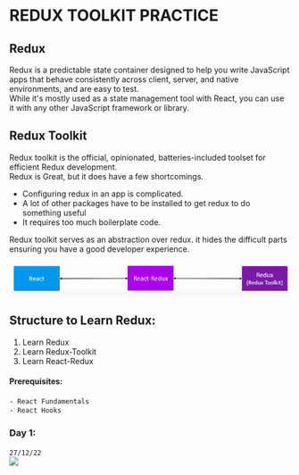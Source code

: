 # **REDUX TOOLKIT PRACTICE**

## Redux

Redux is a predictable state container designed to help you write JavaScript apps that behave consistently across client, server, and native environments, and are easy to test.
<br>
While it's mostly used as a state management tool with React, you can use it with any other JavaScript framework or library.

## Redux Toolkit

Redux toolkit is the official, opinionated, batteries-included toolset for efficient Redux development.
<br>
Redux is Great, but it does have a few shortcomings.
<br>

- Configuring redux in an app is complicated.
- A lot of other packages have to be installed to get redux to do something useful
- It requires too much boilerplate code.

Redux toolkit serves as an abstraction over redux. it hides the difficult parts ensuring you have a good developer experience.

![](./public/Readme/React%20Toolkit%20Process.png)
<br>

## Structure to Learn Redux:

1. Learn Redux
2. Learn Redux-Toolkit
3. Learn React-Redux

#### **Prerequisites:**

    - React Fundamentals
    - React Hooks

### **Day 1**:

`27/12/22`
<br>
<img src="https://media0.giphy.com/media/13VLdHIQRb8zQc/giphy.gif?cid=790b761139649fcbebc663ec138bf6268a255990c913eb92&rid=giphy.gif&ct=g" width="20">
